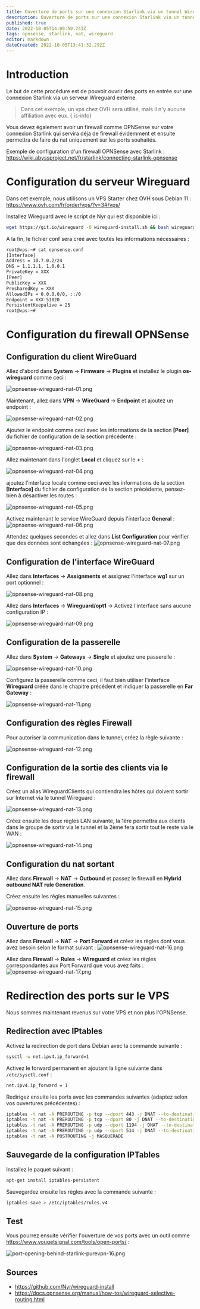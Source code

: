 ```yaml
---
title: Ouverture de ports sur une connexion Starlink via un tunnel Wireguard
description: Ouverture de ports sur une connexion Starlink via un tunnel Wireguard sur un VPS
published: true
date: 2022-10-05T14:09:59.743Z
tags: opnsense, starlink, nat, wireguard
editor: markdown
dateCreated: 2022-10-05T13:41:32.292Z
---
```


# Introduction
Le but de cette procédure est de pouvoir ouvrir des ports en entrée sur une connexion Starlink via un serveur Wireguard externe.

> Dans cet exemple, un vps chez OVH sera utilisé, mais il n'y aucune affiliation avec eux.
{.is-info}

Vous devez également avoir un firewall comme OPNSense sur votre connexion Starlink qui servira déjà de firewall évidemment et ensuite permettra de faire du nat uniquement sur les ports souhaités.

Exemple de configuration d'un firewall OPNSense avec Starlink : https://wiki.abyssproject.net/fr/starlink/connecting-starlink-opnsense


# Configuration du serveur Wireguard

Dans cet exemple, nous utilisons un VPS Starter chez OVH sous Debian 11 : https://www.ovh.com/fr/order/vps/?v=3#/vps/

Installez Wireguard avec le script de Nyr qui est disponible ici : 

```bash
wget https://git.io/wireguard -O wireguard-install.sh && bash wireguard-install.sh
```

A la fin, le fichier conf sera créé avec toutes les informations nécessaires :
```bash
root@vps:~# cat opnsense.conf
[Interface]
Address = 10.7.0.2/24
DNS = 1.1.1.1, 1.0.0.1
PrivateKey = XXX
[Peer]
PublicKey = XXX
PresharedKey = XXX
AllowedIPs = 0.0.0.0/0, ::/0
Endpoint = XXX:51820
PersistentKeepalive = 25
root@vps:~#
```

# Configuration du firewall OPNSense

## Configuration du client WireGuard

Allez d'abord dans **System** -> **Firmware** -> **Plugins** et installez le plugin **os-wireguard** comme ceci :

![opnsense-wireguard-nat-01.png](/starlink/nat-behind-starlink/wireguard/opnsense-wireguard-nat-01.png)


Maintenant, allez dans **VPN** -> **WireGuard** -> **Endpoint** et ajoutez un endpoint : 

![opnsense-wireguard-nat-02.png](/starlink/nat-behind-starlink/wireguard/opnsense-wireguard-nat-02.png)

Ajoutez le endpoint  comme ceci avec les informations de la section **[Peer]** du fichier de configuration de la section précédente :

![opnsense-wireguard-nat-03.png](/starlink/nat-behind-starlink/wireguard/opnsense-wireguard-nat-03.png)

Allez maintenant dans l'onglet **Local** et cliquez sur le **+** :

![opnsense-wireguard-nat-04.png](/starlink/nat-behind-starlink/wireguard/opnsense-wireguard-nat-04.png)

ajoutez l'interface locale comme ceci avec les informations de la section **[Interface]** du fichier de configuration de la section précédente, pensez-bien à désactiver les routes : 

![opnsense-wireguard-nat-05.png](/starlink/nat-behind-starlink/wireguard/opnsense-wireguard-nat-05.png)

Activez maintenant le service WireGuard depuis l'interface **General** :
![opnsense-wireguard-nat-06.png](/starlink/nat-behind-starlink/wireguard/opnsense-wireguard-nat-06.png)

Attendez quelques secondes et allez dans **List Configuration** pour vérifier que des données sont échangées :
![opnsense-wireguard-nat-07.png](/starlink/nat-behind-starlink/wireguard/opnsense-wireguard-nat-07.png)


## Configuration de l'interface WireGuard

Allez dans **Interfaces** -> **Assignments** et assignez l'interface **wg1** sur un port optionnel : 

![opnsense-wireguard-nat-08.png](/starlink/nat-behind-starlink/wireguard/opnsense-wireguard-nat-08.png)

Allez dans **Interfaces** -> **Wireguard/opt1** -> Activez l'interface sans aucune configuration IP :

![opnsense-wireguard-nat-09.png](/starlink/nat-behind-starlink/wireguard/opnsense-wireguard-nat-09.png)


## Configuration de la passerelle

Allez dans **System** -> **Gateways** -> **Single** et ajoutez une passerelle :

![opnsense-wireguard-nat-10.png](/starlink/nat-behind-starlink/wireguard/opnsense-wireguard-nat-10.png)


Configurez la passerelle comme ceci, il faut bien utiliser l'interface **Wireguard** créée dans le chapitre précédent et indiquer la passerelle en **Far Gateway** : 

![opnsense-wireguard-nat-11.png](/starlink/nat-behind-starlink/wireguard/opnsense-wireguard-nat-11.png)


## Configuration des règles Firewall

Pour autoriser la communication dans le tunnel, créez la règle suivante : 

![opnsense-wireguard-nat-12.png](/starlink/nat-behind-starlink/wireguard/opnsense-wireguard-nat-12.png)


## Configuration de la sortie des clients via le firewall

Créez un alias WireguardClients qui contiendra les hôtes qui doivent sortir sur Internet via le tunnel Wireguard :

![opnsense-wireguard-nat-13.png](/starlink/nat-behind-starlink/wireguard/opnsense-wireguard-nat-13.png)

Créez ensuite les deux règles LAN suivante, la 1ère permettra aux clients dans le groupe de sortir via le tunnel et la 2ème fera sortir tout le reste via le WAN :

![opnsense-wireguard-nat-14.png](/starlink/nat-behind-starlink/wireguard/opnsense-wireguard-nat-14.png)


## Configuration du nat sortant

Allez dans **Firewall** -> **NAT** -> **Outbound** et passez le firewall en **Hybrid outbound NAT rule Generation**.

Créez ensuite les règles manuelles suivantes : 

![opnsense-wireguard-nat-15.png](/starlink/nat-behind-starlink/wireguard/opnsense-wireguard-nat-15.png)


## Ouverture de ports

Allez dans **Firewall** -> **NAT** -> **Port Forward** et créez les règles dont vous avez besoin selon le format suivant : 
![opnsense-wireguard-nat-16.png](/starlink/nat-behind-starlink/wireguard/opnsense-wireguard-nat-16.png)

Allez dans **Firewall** -> **Rules** -> **Wireguard**  et créez les règles correspondantes aux Port Forward que vous avez faits :
![opnsense-wireguard-nat-17.png](/starlink/nat-behind-starlink/wireguard/opnsense-wireguard-nat-17.png)




# Redirection des ports sur le VPS
Nous sommes maintenant revenus sur votre VPS et non plus l'OPNSense.

## Redirection avec IPtables
Activez la redirection de port dans Debian avec la commande suivante :
```bash
sysctl -w net.ipv4.ip_forward=1
```

Activez le forward permanent en ajoutant la ligne suivante dans `/etc/sysctl.conf` : 
```bash
net.ipv4.ip_forward = 1
```

Redirigez ensuite les ports avec les commandes suivantes (adaptez selon vos ouvertures précédentes) :

```bash
iptables -t nat -A PREROUTING -p tcp --dport 443 -j DNAT --to-destination 10.7.0.2:443
iptables -t nat -A PREROUTING -p tcp --dport 80 -j DNAT --to-destination 10.7.0.2:80
iptables -t nat -A PREROUTING -p udp --dport 1194 -j DNAT --to-destination 10.7.0.2:1194
iptables -t nat -A PREROUTING -p udp --dport 514 -j DNAT --to-destination 10.7.0.2:1194
iptables -t nat -A POSTROUTING -j MASQUERADE
```

## Sauvegarde de la configuration IPTables

Installez le paquet suivant :
```bash
apt-get install iptables-persistent
```

Sauvegardez ensuite les règles avec la commande suivante : 
```bash
iptables-save > /etc/iptables/rules.v4
```

## Test
Vous pourrez ensuite vérifier l'ouverture de vos ports avec un outil comme https://www.yougetsignal.com/tools/open-ports/ :

![port-opening-behind-starlink-purevpn-16.png](/starlink/nat-behind-starlink/port-opening-behind-starlink-purevpn-16.png)


## Sources

- https://github.com/Nyr/wireguard-install
- https://docs.opnsense.org/manual/how-tos/wireguard-selective-routing.html